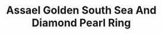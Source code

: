 ---
title: Assael Golden South Sea And Diamond Pearl Ring
description: |
  Natural Color Golden South Sea Cultured Pearl highlighted by Rose Cut Diamonds.
specs: |
  Golden South Sea Pearl ring, 13.9 x 14.5mm, set in 18K White gold, with 130 Diamonds, 4.01 ctw.
images:
  - /uploads/assael-golden-south-sea-and-diamond-pearl-ring.jpg
category: Classic Assael
order: 23
tags:
  - rings
---